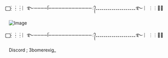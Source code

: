 ⃢⃢┆┆┆︴࿐⚊⚊⚊⚊ᥬ⚊⚊⚊⚊⚊⚊⚊⚊⚊⚊⚊⚊⚊​᭄⚋⚋⚋⚋⚋⚋⚋⚋⚋⚋࿐ ︴┆┆┆⃢

![Image](https://github.com/user-attachments/assets/af7af647-6143-4979-bcea-9632cac15feb)

⃢⃢┆┆┆︴࿐⚊⚊⚊⚊ᥬ⚊⚊⚊⚊⚊⚊⚊⚊⚊⚊⚊⚊⚊​᭄⚋⚋⚋⚋⚋⚋⚋⚋⚋⚋࿐ ︴┆┆┆⃢



Discord ; 3bomerexig_
